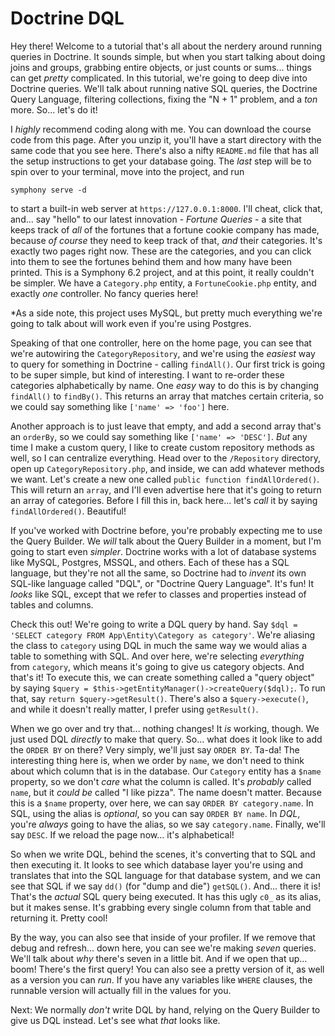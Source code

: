 # Doctrine DQL

Hey there! Welcome to a tutorial that's all about the nerdery around running queries in Doctrine. It sounds simple, but when you start talking about doing joins and groups, grabbing entire objects, or just counts or sums... things can get *pretty* complicated. In this tutorial, we're going to deep dive into Doctrine queries. We'll talk about running native SQL queries, the Doctrine Query Language, filtering collections, fixing the "N + 1" problem, and a *ton* more. So... let's do it!

I *highly* recommend coding along with me. You can download the course code from this page. After you unzip it, you'll have a start directory with the same code that you see here. There's also a nifty `README.md` file that has all the setup instructions to get your database going. The *last* step will be to spin over to your terminal, move into the project, and run

```terminal
symphony serve -d
```

to start a built-in web server at `https://127.0.0.1:8000`. I'll cheat, click that, and... say "hello" to our latest innovation - *Fortune Queries* - a site that keeps track of *all* of the fortunes that a fortune cookie company has made, because *of course* they need to keep track of that, *and* their categories. It's exactly two pages right now. These are the categories, and you can click into them to see the fortunes behind them and how many have been printed. This is a Symphony 6.2 project, and at this point, it really couldn't be simpler. We have a `Category.php` entity, a `FortuneCookie.php` entity, and exactly *one* controller. No fancy queries here!

*As a side note, this project uses MySQL, but pretty much everything we're going to talk about will work even if you're using Postgres.

Speaking of that one controller, here on the home page, you can see that we're autowiring the `CategoryRepository`, and we're using the *easiest* way to query for something in Doctrine - calling `findAll()`. Our first trick is going to be super simple, but kind of interesting. I want to re-order these categories alphabetically by name. One *easy* way to do this is by changing `findAll()` to `findBy()`. This returns an array that matches certain criteria, so we could say something like `['name' => 'foo']` here.

Another approach is to just leave that empty, and add a second array that's an `orderBy`, so we could say something like `['name' => 'DESC']`. *But* any time I make a custom query, I like to create custom repository methods as well, so I can centralize everything. Head over to the `/Repository` directory, open up `CategoryRepository.php`, and inside, we can add whatever methods we want. Let's create a new one called `public function findAllOrdered()`. This will return an `array`, and I'll even advertise here that it's going to return an array of categories. Before I fill this in, back here... let's *call* it by saying `findAllOrdered()`. Beautiful!

If you've worked with Doctrine before, you're probably expecting me to use the Query Builder. We *will* talk about the Query Builder in a moment, but I'm going to start even *simpler*. Doctrine works with a lot of database systems like MySQL, Postgres, MSSQL, and others. Each of these has a SQL language, but they're not all the same, so Doctrine had to *invent* its own SQL-like language called "DQL", or "Doctrine Query Language". It's fun! It *looks* like SQL, except that we refer to classes and properties instead of tables and columns.

Check this out! We're going to write a DQL query by hand. Say `$dql = 'SELECT category FROM App\Entity\Category as category'`. We're aliasing the class to `category` using DQL in much the same way we would alias a table to something with SQL. And over here, we're selecting *everything* from `category`, which means it's going to give us category objects. And that's it! To execute this, we can create something called a "query object" by saying `$query = $this->getEntityManager()->createQuery($dql);`. To run that, say `return $query->getResult()`. There's also a `$query->execute()`, and while it doesn't really matter, I prefer using `getResult()`.

When we go over and try that... nothing changes! It *is* working, though. We just used DQL *directly* to make that query. So... what does it look like to add the `ORDER BY` on there? Very simply, we'll just say `ORDER BY`. Ta-da! The interesting thing here is, when we order by `name`, we don't need to think about which column that is in the database. Our `Category` entity has a `$name` property, so we don't *care* what the column is called. It's *probably* called `name`, but it *could be* called "I like pizza". The name doesn't matter. Because this is a `$name` property, over here, we can say `ORDER BY category.name`. In SQL, using the alias is *optional*, so you can say `ORDER BY name`. In *DQL*, you're *always* going to have the alias, so we say `category.name`. Finally, we'll say `DESC`. If we reload the page now... it's alphabetical!

So when we write DQL, behind the scenes, it's converting that to SQL and then executing it. It looks to see which database layer you're using and translates that into the SQL language for that database system, and we can see that SQL if we say `dd()` (for "dump and die") `getSQL()`. And... there it is! That's the *actual* SQL query being executed. It has this ugly `c0_` as its alias, but it makes sense. It's grabbing every single column from that table and returning it. Pretty cool!

By the way, you can also see that inside of your profiler. If we remove that debug and refresh... down here, you can see we're making *seven* queries. We'll talk about *why* there's seven in a little bit. And if we open that up... boom! There's the first query! You can also see a pretty version of it, as well as a version you can *run*. If you have any variables like `WHERE` clauses, the runnable version will actually fill in the values for you.

Next: We normally *don't* write DQL by hand, relying on the Query Builder to give us DQL instead. Let's see what *that* looks like.
